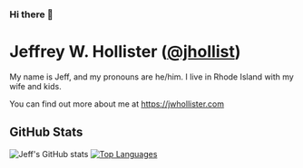 ### Hi there 👋

<!--
**jhollist/jhollist** is a ✨ _special_ ✨ repository because its `README.md` (this file) appears on your GitHub profile.

Here are some ideas to get you started:

- 🔭 I’m currently working on ...
- 🌱 I’m currently learning ...
- 👯 I’m looking to collaborate on ...
- 🤔 I’m looking for help with ...
- 💬 Ask me about ...
- 📫 How to reach me: ...
- 😄 Pronouns: ...
- ⚡ Fun fact: ...
-->

# Jeffrey W. Hollister ([@jhollist](https://twitter.com/jhollist))

My name is Jeff, and my pronouns are he/him. I live in Rhode Island with my wife and kids. 

You can find out more about me at <https://jwhollister.com>

## GitHub Stats

![Jeff's GitHub stats](https://github-readme-stats.vercel.app/api?username=jhollist&show_icons=&private_count=true)
[![Top Languages](https://github-readme-stats.vercel.app/api/top-langs/?username=cherrypj&layout=compact)]()
